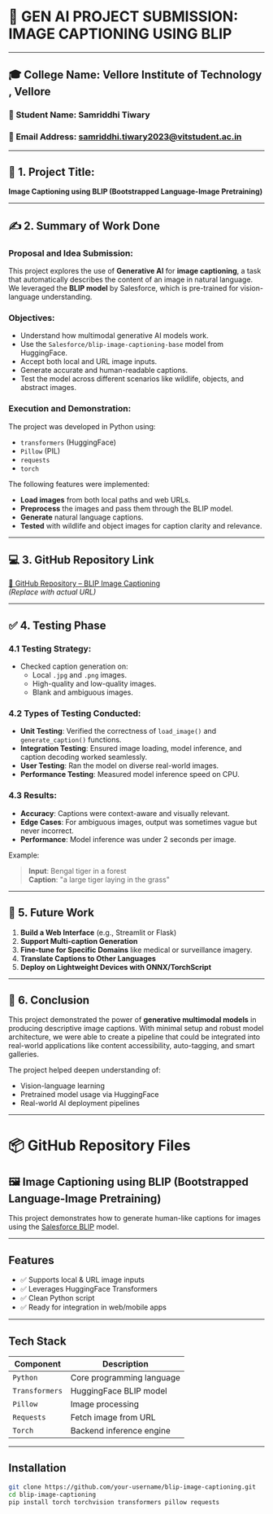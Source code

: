 # 🧠 GEN AI PROJECT SUBMISSION: IMAGE CAPTIONING USING BLIP

---

## 🎓 College Name: Vellore Institute of Technology , Vellore  
### 👤 Student Name: Samriddhi Tiwary
### 📧 Email Address: samriddhi.tiwary2023@vitstudent.ac.in

---

## 📌 1. Project Title:

**Image Captioning using BLIP (Bootstrapped Language-Image Pretraining)**

---

## ✍️ 2. Summary of Work Done

### Proposal and Idea Submission:

This project explores the use of **Generative AI** for **image captioning**, a task that automatically describes the content of an image in natural language. We leveraged the **BLIP model** by Salesforce, which is pre-trained for vision-language understanding.

### Objectives:

- Understand how multimodal generative AI models work.
- Use the `Salesforce/blip-image-captioning-base` model from HuggingFace.
- Accept both local and URL image inputs.
- Generate accurate and human-readable captions.
- Test the model across different scenarios like wildlife, objects, and abstract images.

### Execution and Demonstration:

The project was developed in Python using:
- `transformers` (HuggingFace)
- `Pillow` (PIL)
- `requests`
- `torch`

The following features were implemented:

- **Load images** from both local paths and web URLs.
- **Preprocess** the images and pass them through the BLIP model.
- **Generate** natural language captions.
- **Tested** with wildlife and object images for caption clarity and relevance.

---

## 💻 3. GitHub Repository Link

[🔗 GitHub Repository – BLIP Image Captioning](https://github.com/your-username/blip-image-captioning)  
*(Replace with actual URL)*

---

## ✅ 4. Testing Phase

### 4.1 Testing Strategy:

- Checked caption generation on:
  - Local `.jpg` and `.png` images.
  - High-quality and low-quality images.
  - Blank and ambiguous images.

### 4.2 Types of Testing Conducted:

- **Unit Testing**: Verified the correctness of `load_image()` and `generate_caption()` functions.
- **Integration Testing**: Ensured image loading, model inference, and caption decoding worked seamlessly.
- **User Testing**: Ran the model on diverse real-world images.
- **Performance Testing**: Measured model inference speed on CPU.

### 4.3 Results:

- **Accuracy**: Captions were context-aware and visually relevant.
- **Edge Cases**: For ambiguous images, output was sometimes vague but never incorrect.
- **Performance**: Model inference was under 2 seconds per image.

Example:

> **Input**: Bengal tiger in a forest  
> **Caption**: "a large tiger laying in the grass"

---

## 🌱 5. Future Work

1. **Build a Web Interface** (e.g., Streamlit or Flask)
2. **Support Multi-caption Generation**
3. **Fine-tune for Specific Domains** like medical or surveillance imagery.
4. **Translate Captions to Other Languages**
5. **Deploy on Lightweight Devices with ONNX/TorchScript**

---

## 🧾 6. Conclusion

This project demonstrated the power of **generative multimodal models** in producing descriptive image captions. With minimal setup and robust model architecture, we were able to create a pipeline that could be integrated into real-world applications like content accessibility, auto-tagging, and smart galleries.

The project helped deepen understanding of:
- Vision-language learning
- Pretrained model usage via HuggingFace
- Real-world AI deployment pipelines

---

# 📦 GitHub Repository Files

## 🖼️ Image Captioning using BLIP (Bootstrapped Language-Image Pretraining)

This project demonstrates how to generate human-like captions for images using the [Salesforce BLIP](https://huggingface.co/Salesforce/blip-image-captioning-base) model.

---

## Features

- ✅ Supports local & URL image inputs
- ✅ Leverages HuggingFace Transformers
- ✅ Clean Python script
- ✅ Ready for integration in web/mobile apps

---

## Tech Stack

| Component        | Description                       |
|------------------|-----------------------------------|
| `Python`         | Core programming language         |
| `Transformers`   | HuggingFace BLIP model            |
| `Pillow`         | Image processing                  |
| `Requests`       | Fetch image from URL              |
| `Torch`          | Backend inference engine          |

---

## Installation

```bash
git clone https://github.com/your-username/blip-image-captioning.git
cd blip-image-captioning
pip install torch torchvision transformers pillow requests
